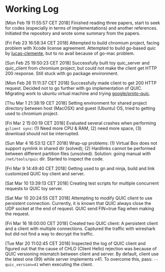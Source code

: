 # Working Log
[Mon Feb 19 11:55:57 CET 2018] Finished reading three papers, start to seek for codes (especially in terms of implementations) and another references. Initiated the repository and wrote some summary from the papers.

[Fri Feb 23 16:58:34 CET 2018] Attempted to build chromium project, facing problem with Xcode license agreement. Attempted to build go-based quic by [lucas-clemente](https://github.com/lucas-clemente/quic-go), but to no avail because of go-mac problem.

[Sun Feb 25 19:50:23 CET 2018] Successfully built toy quic_server and quic_client from chromium project, but could not make the client get HTTP 200 response. Still stuck with go package environment.

[Mon Feb 26 11:11:37 CET 2018] Successfully made client to get 200 HTTP request. Decided not to go further with go implementation of QUIC. Migrating work to ubuntu virtual machine and trying [google/proto-quic](https://github.com/google/proto-quic).

[Thu Mar  1 21:38:19 CET 2018] Setting environment for shared project directory between host (MacOSX) and guest (Ubuntu) OS, tried to getting used to chromium project.

[Fri Mar  2 15:00:19 CET 2018] Evaluated several crashes when performing `gclient sync`: (1) Need more CPU & RAM, (2) need more space, (3) download should not be interrupted.

[Sun Mar  4 16:53:12 CET 2018] Wrap-up problems: (1) Virtual Box does not support symlink in shared dir (solved); (2) Hardlinks cannot be performed between different partition files (unsolved). Solution: going manual with `/net/tools/quic` dir. Started to inspect the code.

[Fri Mar  9 14:49:40 CET 2018] Getting used to gn and ninja, build and link customized QUIC toy client and server.

[Sat Mar 10 13:39:13 CET 2018] Creating test scripts for multiple concurrent requests to QUIC toy server.

[Sat Mar 10 20:24:55 CET 2018] Attempting to modify QUIC client to use persistent connection. Currently, it is known that QUIC always close the UDP socket at the end of request. QUIC send FIN=true flag when making the request.

[Fri Mar 16 18:00:00 CET 2018] Created two QUIC client: A persistent client and a client with multiple connections. Captured the traffic with wireshark but did not find a way to decrypt the traffic.

[Tue Mar 20 11:02:45 CET 2018] Inspected the log of QUIC client and figured out that the cause of CHLO (Client Hello) rejection was because of QUIC versioning mismatch between client and server. By default, client use the latest one (99) while server implements v41. To overcome this, pass: `--quic_version=41` when executing the client.